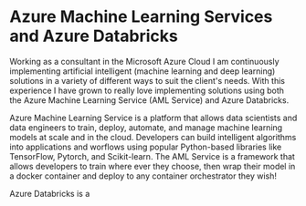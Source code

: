 # Azure Machine Learning Services and Azure Databricks

Working as a consultant in the Microsoft Azure Cloud I am continuously implementing artificial intelligent (machine learning and deep learning) solutions in a variety of different ways to suit the client's needs. With this experience I have grown to really love implementing solutions using both the Azure Machine Learning Service (AML Service) and Azure Databricks. 

Azure Machine Learning Service is a platform that allows data scientists and data engineers to train, deploy, automate, and manage machine learning models at scale and in the cloud. Developers can build intelligent algorithms into applications and worflows using popular Python-based libraries like TensorFlow, Pytorch, and Scikit-learn. The AML Service is a framework that allows developers to train where ever they choose, then wrap their model in a docker container and deploy to any container orchestrator they wish! 

Azure Databricks is a 






